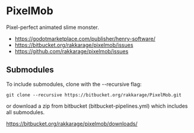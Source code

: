 # PixelMob

Pixel-perfect animated slime monster.

- <https://godotmarketplace.com/publisher/henry-software/>
- <https://bitbucket.org/rakkarage/pixelmob/issues>
- <https://github.com/rakkarage/pixelmob/issues>

## Submodules

To include submodules, clone with the --recursive flag:

`git clone --recursive https://bitbucket.org/rakkarage/PixelMob.git`

or download a zip from bitbucket (bitbucket-pipelines.yml) which includes all submodules.

<https://bitbucket.org/rakkarage/pixelmob/downloads/>
